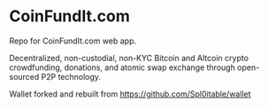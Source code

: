 # CoinFundIt.com
Repo for CoinFundIt.com web app.

Decentralized, non-custodial, non-KYC Bitcoin and Altcoin crypto crowdfunding, donations, and atomic swap exchange through open-sourced P2P technology.

Wallet forked and rebuilt from https://github.com/Spl0itable/wallet
